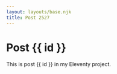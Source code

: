 ```yaml
---
layout: layouts/base.njk
title: Post 2527
---
```


# Post {{ id }}

This is post {{ id }} in my Eleventy project.
